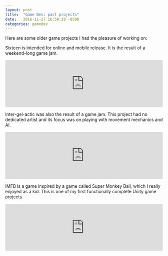 ```yaml
---
layout: post
title:  "Game Dev: past projects"
date:   2016-11-27 16:58:38 -0500
categories: gamedev
---
```

Here are some older game projects I had the pleasure of working on:

Sixteen is intended for online and mobile release. It is the result of a weekend-long game jam.
<iframe frameborder="0" src="https://itch.io/embed/51985?bg_color=0f0f0f&amp;fg_color=fefefe&amp;link_color=00ff00&amp;border_color=ffffff" width="100%"></iframe>


Inter-gel-actic was also the result of a game jam. This project had no dedicated artist and its focus was on playing with movement mechanics and AI.

<iframe frameborder="0" src="https://itch.io/embed/49720?bg_color=0f0f0f&amp;fg_color=fefefe&amp;link_color=00ff00&amp;border_color=ffffff" width="100%"></iframe>


IMFB is a game inspired by a game called Super Monkey Ball, which I really enjoyed as a kid. This is one of my first functionally complete Unity game projects.

<iframe frameborder="0" src="https://itch.io/embed/26143?bg_color=0f0f0f&amp;fg_color=fefefe&amp;link_color=00ff00&amp;border_color=ffffff" width="100%"></iframe>
